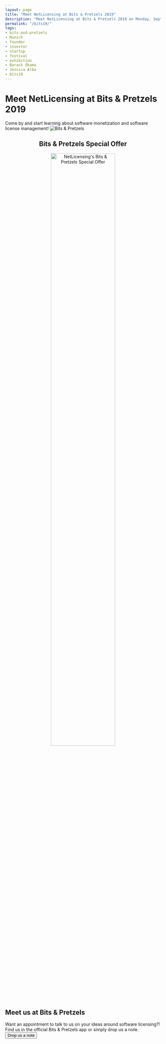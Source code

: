 ```yaml
---
layout: page
title: "Meet NetLicensing at Bits & Pretzels 2019"
description: "Meet NetLicensing at Bits & Pretzels 2019 on Monday, September 30 - Our booth is ST15"
permalink: "/bits19/"
tags:
- bits-and-pretzels
- Munich
- founder
- investor
- startup
- festival
- exhibition
- Barack Obama
- Jessica Alba
- bits19
---
```

<div class="row NL_banner">
    <div class="col-md-6 col-md-offset-3 NL_about_page">
        <h1>Meet NetLicensing at Bits & Pretzels 2019</h1>
        <span>Come by and start learning about software monetization and software license management!</span>
        <img src="{{ '/img/partners/Bits_Pretzels_white_shadow_RGB_Web.png' | prepend: site.baseurl | prepend: site.url }}" alt="Bits & Pretzels">
    </div>
</div>

<div class="row NL_block" style="text-align:center;">
    <h2 class="col-md-12">Bits & Pretzels Special Offer</h2>
    <figure>
        <div class="image">
            <img src="{{ '/img/netlicensing-bits19.png' | prepend: site.baseurl | prepend: site.url }}" alt="NetLicensing's Bits & Pretzels Special Offer" width="70%">
        </div>
    </figure>
</div>

<div class="row NL_block">
    <div class="col-md-12 NL_container">
        <div class="col-md-6 col-md-offset-3 NL_container_text">
            <h2>Meet us at Bits & Pretzels</h2>
            <span>Want an appointment to talk to us on your ideas around software licensing?!</span>
            <span>Find us in the official Bits & Pretzels app or simply drop us a note.</span>
            <form action="/contact/" method="GET"
                  name="Contact" id="Contact"
                  novalidate>
                <button type="submit" class="NL_button button_main NL_dark_btn NL_wide_btn">
                    <i class="fa fa-rocket"></i>Drop us a note
                </button>
            </form>
        </div>
    </div>
</div>
